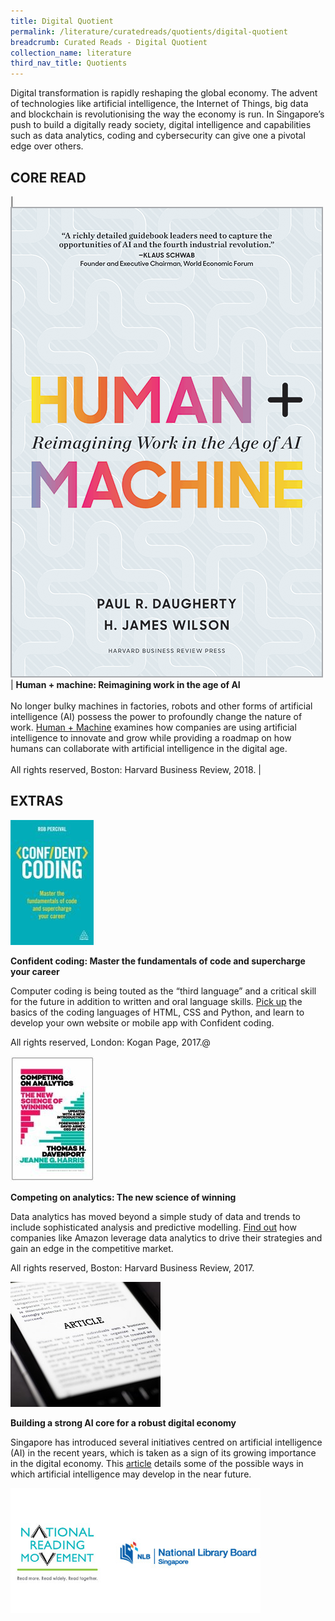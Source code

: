 ```yaml
---
title: Digital Quotient
permalink: /literature/curatedreads/quotients/digital-quotient
breadcrumb: Curated Reads - Digital Quotient
collection_name: literature
third_nav_title: Quotients
---
```


Digital transformation is rapidly reshaping the global economy. The advent of technologies like artificial intelligence, the Internet of Things, big data and blockchain is revolutionising the way the economy is run. In Singapore’s push to build a digitally ready society, digital intelligence and capabilities such as data analytics, coding and cybersecurity can give one a pivotal edge over others.

## **CORE READ**

| ![Human plus machine](/images/literature/curatedreads/quotients/Digital-Quotient_Core-Read_Human-Machine_Large-Book-Cover.png) | **Human + machine: Reimagining work in the age of AI** <br><br> No longer bulky machines in factories, robots and other forms of artificial intelligence (AI) possess the power to profoundly change the nature of work. [Human + Machine](http://eservice.nlb.gov.sg/item_holding_s.aspx?bid=203121705) examines how companies are using artificial intelligence to innovate and grow while providing a roadmap on how humans can collaborate with artificial intelligence in the digital age. <br><br> All rights reserved, Boston: Harvard Business Review, 2018. |

## **EXTRAS**

![Confident image](/images/literature/curatedreads/quotients/Confident-coding-Master-the-fundamentals-of-code-and-supercharge-your-career.jpg)

**Confident coding: Master the fundamentals of code and supercharge your career**

Computer coding is being touted as the “third language” and a critical skill for the future in addition to written and oral language skills. [Pick up](http://eservice.nlb.gov.sg/item_holding_s.aspx?bid=203150503) the basics of the coding languages of HTML, CSS and Python, and learn to develop your own website or mobile app with Confident coding.

All rights reserved, London: Kogan Page, 2017.@

![The new science of winning image](/images/literature/curatedreads/quotients/Competing-on-analytics-The-new-science-of-winning.jpg)

**Competing on analytics: The new science of winning**

Data analytics has moved beyond a simple study of data and trends to include sophisticated analysis and predictive modelling. [Find out](http://eservice.nlb.gov.sg/item_holding_s.aspx?bid=203022202) how companies like Amazon leverage data analytics to drive their strategies and gain an edge in the competitive market.

All rights reserved, Boston: Harvard Business Review, 2017.

![Article image](/images/literature/curatedreads/quotients/Article-3.jpg)

**Building a strong AI core for a robust digital economy**

Singapore has introduced several initiatives centred on artificial intelligence (AI) in the recent years, which is taken as a sign of its growing importance in the digital economy. This [article](https://www.businesstimes.com.sg/opinion/building-a-strong-ai-core-for-a-robust-digital-economy) details some of the possible ways in which artificial intelligence may develop in the near future.

![Logos image](/images/literature/curatedreads/logos-updated.jpeg)

